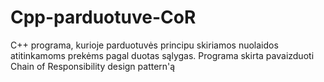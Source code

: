 # Cpp-parduotuve-CoR
C++ programa, kurioje parduotuvės principu skiriamos nuolaidos atitinkamoms prekėms pagal duotas sąlygas. Programa skirta pavaizduoti Chain of Responsibility design pattern'ą
